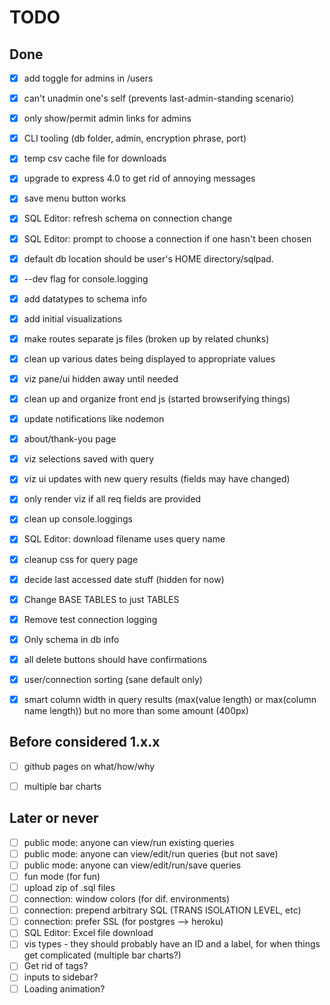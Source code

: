# TODO

## Done
- [x] add toggle for admins in /users  
- [x] can't unadmin one's self (prevents last-admin-standing scenario)  
- [x] only show/permit admin links for admins  
- [x] CLI tooling (db folder, admin, encryption phrase, port)  
- [x] temp csv cache file for downloads  
- [x] upgrade to express 4.0 to get rid of annoying messages  
- [x] save menu button works  
- [x] SQL Editor: refresh schema on connection change  
- [x] SQL Editor: prompt to choose a connection if one hasn't been chosen  
- [x] default db location should be user's HOME directory/sqlpad.  
- [x] --dev flag for console.logging  
- [x] add datatypes to schema info  
- [x] add initial visualizations  
- [x] make routes separate js files (broken up by related chunks)  
- [x] clean up various dates being displayed to appropriate values  
- [x] viz pane/ui hidden away until needed  
- [x] clean up and organize front end js (started browserifying things)  
- [x] update notifications like nodemon  
- [x] about/thank-you page  
- [x] viz selections saved with query
- [x] viz ui updates with new query results (fields may have changed)  
- [x] only render viz if all req fields are provided
- [x] clean up console.loggings
- [x] SQL Editor: download filename uses query name  
- [x] cleanup css for query page
- [x] decide last accessed date stuff (hidden for now)
- [x] Change BASE TABLES to just TABLES
- [x] Remove test connection logging
- [x] Only schema in db info
- [x] all delete buttons should have confirmations
- [x] user/connection sorting (sane default only)
- [x] smart column width in query results (max(value length) or max(column name length)) but no more than some amount (400px)


## Before considered 1.x.x  
- [ ] github pages on what/how/why  
- [ ] multiple bar charts


## Later or never
- [ ] public mode: anyone can view/run existing queries
- [ ] public mode: anyone can view/edit/run queries (but not save)
- [ ] public mode: anyone can view/edit/run/save queries
- [ ] fun mode (for fun)
- [ ] upload zip of .sql files
- [ ] connection: window colors (for dif. environments)  
- [ ] connection: prepend arbitrary SQL (TRANS ISOLATION LEVEL, etc)  
- [ ] connection: prefer SSL (for postgres --> heroku)  
- [ ] SQL Editor: Excel file download  
- [ ] vis types - they should probably have an ID and a label, for when things get complicated (multiple bar charts?)
- [ ] Get rid of tags?
- [ ] inputs to sidebar?
- [ ] Loading animation?